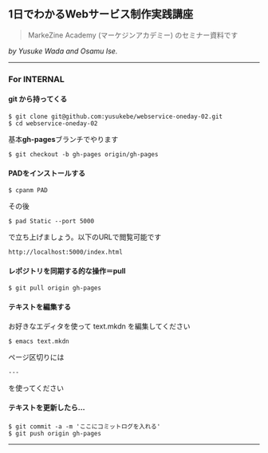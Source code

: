 ## 1日でわかるWebサービス制作実践講座

> MarkeZine Academy (マーケジンアカデミー) のセミナー資料です

*by Yusuke Wada and Osamu Ise.*

---

### For INTERNAL

#### git から持ってくる

    $ git clone git@github.com:yusukebe/webservice-oneday-02.git
    $ cd webservice-oneday-02

基本**gh-pages**ブランチでやります

    $ git checkout -b gh-pages origin/gh-pages

#### PADをインストールする

    $ cpanm PAD

その後

    $ pad Static --port 5000

で立ち上げましょう。以下のURLで閲覧可能です

    http://localhost:5000/index.html

#### レポジトリを同期する的な操作＝pull

    $ git pull origin gh-pages

#### テキストを編集する

お好きなエディタを使って text.mkdn を編集してください

    $ emacs text.mkdn

ページ区切りには

    ---

を使ってください

#### テキストを更新したら...

    $ git commit -a -m 'ここにコミットログを入れる'
    $ git push origin gh-pages
    
---

